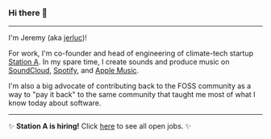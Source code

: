 ### Hi there 👋
---
I'm Jeremy (aka [jerluc](https://jerluc.com/))!

For work, I'm co-founder and head of engineering of climate-tech startup [Station A](https://github.com/StationA). In my spare time, I create sounds and produce music on [SoundCloud](https://soundcloud.com/jerluc), [Spotify](https://open.spotify.com/artist/1IsWObkAGEc3dLPSFKWMTj), and [Apple Music](https://music.apple.com/us/artist/jerluc/1635186215).

I'm also a big advocate of contributing back to the FOSS community as a way to "pay it back" to the same community that taught me most of what I know today about software.

---
✨ **Station A is hiring!** Click [here](https://grnh.se/45c5be814us) to see all open jobs. ✨

<!--
**jerluc/jerluc** is a ✨ _special_ ✨ repository because its `README.md` (this file) appears on your GitHub profile.

Here are some ideas to get you started:

- 🔭 I’m currently working on ...
- 🌱 I’m currently learning ...
- 👯 I’m looking to collaborate on ...
- 🤔 I’m looking for help with ...
- 💬 Ask me about ...
- 📫 How to reach me: ...
- 😄 Pronouns: ...
- ⚡ Fun fact: ...
-->
